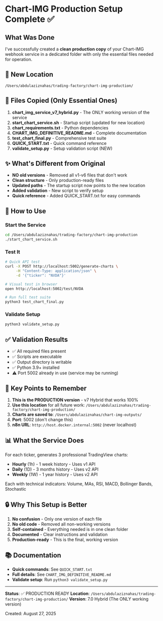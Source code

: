 # Chart-IMG Production Setup Complete ✅

## What Was Done

I've successfully created a **clean production copy** of your Chart-IMG webhook service in a dedicated folder with only the essential files needed for operation.

## 📍 New Location
```
/Users/abdulaziznahas/trading-factory/chart-img-production/
```

## 📁 Files Copied (Only Essential Ones)

1. **chart_img_service_v7_hybrid.py** - The ONLY working version of the service
2. **start_chart_service.sh** - Startup script (updated for new location)
3. **chart_requirements.txt** - Python dependencies
4. **CHART_IMG_DEFINITIVE_README.md** - Complete documentation
5. **test_chart_final.py** - Comprehensive test suite
6. **QUICK_START.txt** - Quick command reference
7. **validate_setup.py** - Setup validation script (NEW)

## ✨ What's Different from Original

- **NO old versions** - Removed all v1-v6 files that don't work
- **Clean structure** - Only production-ready files
- **Updated paths** - The startup script now points to the new location
- **Added validation** - New script to verify setup
- **Quick reference** - Added QUICK_START.txt for easy commands

## 🚀 How to Use

### Start the Service
```bash
cd /Users/abdulaziznahas/trading-factory/chart-img-production
./start_chart_service.sh
```

### Test It
```bash
# Quick API test
curl -X POST http://localhost:5002/generate-charts \
     -H "Content-Type: application/json" \
     -d '{"ticker": "NVDA"}'

# Visual test in browser
open http://localhost:5002/test/NVDA

# Run full test suite
python3 test_chart_final.py
```

### Validate Setup
```bash
python3 validate_setup.py
```

## ✅ Validation Results

- ✅ All required files present
- ✅ Scripts are executable
- ✅ Output directory is writable
- ✅ Python 3.9+ installed
- ⚠️ Port 5002 already in use (service may be running)

## 🎯 Key Points to Remember

1. **This is the PRODUCTION version** - v7 Hybrid that works 100%
2. **Use this location** for all future work: `/Users/abdulaziznahas/trading-factory/chart-img-production/`
3. **Charts are saved to**: `/Users/abdulaziznahas/chart-img-outputs/`
4. **Port**: 5002 (don't change this)
5. **n8n URL**: `http://host.docker.internal:5002` (never localhost)

## 📊 What the Service Does

For each ticker, generates 3 professional TradingView charts:
- **Hourly** (1h) - 1 week history - Uses v1 API
- **Daily** (1D) - 3 months history - Uses v2 API
- **Weekly** (1W) - 1 year history - Uses v2 API

Each with technical indicators: Volume, MAs, RSI, MACD, Bollinger Bands, Stochastic

## 🔒 Why This Setup is Better

1. **No confusion** - Only one version of each file
2. **No old code** - Removed all non-working versions
3. **Self-contained** - Everything needed is in one clean folder
4. **Documented** - Clear instructions and validation
5. **Production-ready** - This is the final, working version

## 📚 Documentation

- **Quick commands**: See `QUICK_START.txt`
- **Full details**: See `CHART_IMG_DEFINITIVE_README.md`
- **Validate setup**: Run `python3 validate_setup.py`

---

**Status**: ✅ PRODUCTION READY
**Location**: `/Users/abdulaziznahas/trading-factory/chart-img-production/`
**Version**: 7.0 Hybrid (The ONLY working version)

Created: August 27, 2025
